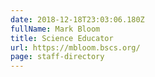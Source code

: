 ```yaml
---
date: 2018-12-18T23:03:06.180Z
fullName: Mark Bloom
title: Science Educator
url: https://mbloom.bscs.org/
page: staff-directory
---
```

